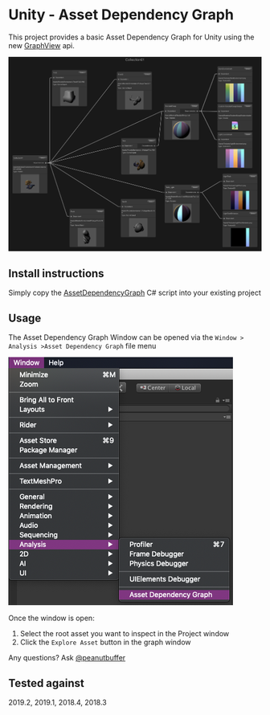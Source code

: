 # Unity - Asset Dependency Graph 

This project provides a basic Asset Dependency Graph for Unity using the new [GraphView](https://docs.unity3d.com/2019.2/Documentation/ScriptReference/Experimental.GraphView.GraphView.html) api.

![](Images/Example.png?raw=true)

## Install instructions
Simply copy the [AssetDependencyGraph](Assets/Editor/AssetDependencyGraph.cs) C# script into your existing project

## Usage

The Asset Dependency Graph Window can be opened via the `Window > Analysis >Asset Dependency Graph` file menu

![](Images/Usage.png?raw=true)

Once the window is open:
1. Select the root asset you want to inspect in the Project window
2. Click the `Explore Asset` button in the graph window

Any questions? Ask [@peanutbuffer](https://twitter.com/PeanutBuffer)

## Tested against
2019.2, 2019.1, 2018.4, 2018.3
